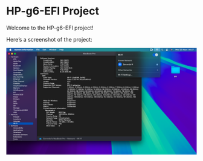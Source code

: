 # HP-g6-EFI Project

Welcome to the HP-g6-EFI project!

Here’s a screenshot of the project:

![Screenshot](https://raw.githubusercontent.com/Serverbd-Technology/HP-g6-EFI/main/images/Screenshot%201403-08-23%20at%2000.27.00.png)
